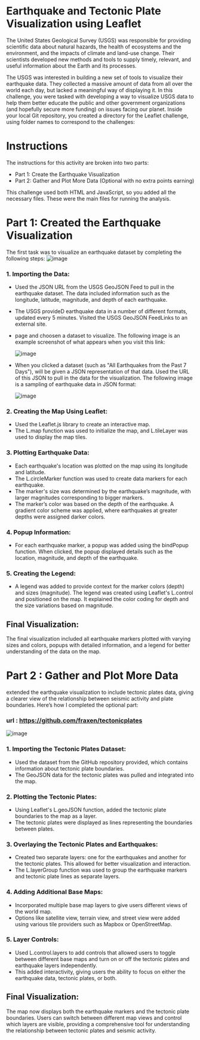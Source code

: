 # Earthquake and Tectonic Plate Visualization using Leaflet 
The United States Geological Survey (USGS) was responsible for providing scientific data about natural hazards, the health of ecosystems and the environment, and the impacts of climate and land-use change. Their scientists developed new methods and tools to supply timely, relevant, and useful information about the Earth and its processes.  

The USGS was interested in building a new set of tools to visualize their earthquake data. They collected a massive amount of data from all over the world each day, but lacked a meaningful way of displaying it. In this challenge, you were tasked with developing a way to visualize USGS data to help them better educate the public and other government organizations (and hopefully secure more funding) on issues facing our planet. Inside your local Git repository, you created a directory for the Leaflet challenge, using folder names to correspond to the challenges:
# Instructions
The instructions for this activity are broken into two parts:
- Part 1: Create the Earthquake Visualization
- Part 2: Gather and Plot More Data (Optional with no extra points earning)
  
This challenge used both HTML and JavaScript, so you added all the necessary files. These were the main files for running the analysis.
# Part 1: Created the Earthquake Visualization
The first task was to visualize an earthquake dataset by completing the following steps:
![image](https://github.com/user-attachments/assets/38e79e72-e653-41b8-89cc-4be8860389fc)

### 1. Importing the Data:
- Used the JSON URL from the USGS GeoJSON Feed to pull in the earthquake dataset. The data included information such as the longitude, latitude, magnitude, and depth of each earthquake.
- The USGS provideD earthquake data in a number of different formats, updated every 5 minutes. Visited the USGS GeoJSON FeedLinks to an external site.
- page and choosen a dataset to visualize. The following image is an example screenshot of what appears when you visit this link:

  ![image](https://github.com/user-attachments/assets/91e473ae-f2e8-4f94-8b82-2179af0c55b4)

- When you clicked a dataset (such as "All Earthquakes from the Past 7 Days"), will be given a JSON representation of that data. Used the URL of this JSON to pull in the data for the visualization. The following image is a sampling of earthquake data in JSON format:
  
  ![image](https://github.com/user-attachments/assets/402588b9-0b1d-402d-80d9-167e6666ed04)

### 2. Creating the Map Using Leaflet:
- Used the Leaflet.js library to create an interactive map.
- The L.map function was used to initialize the map, and L.tileLayer was used to display the map tiles.
### 3. Plotting Earthquake Data:
- Each earthquake's location was plotted on the map using its longitude and latitude.
- The L.circleMarker function was used to create data markers for each earthquake.
- The marker's size was determined by the earthquake’s magnitude, with larger magnitudes corresponding to bigger markers.
- The marker’s color was based on the depth of the earthquake. A gradient color scheme was applied, where earthquakes at greater depths were assigned darker colors.
### 4. Popup Information:
- For each earthquake marker, a popup was added using the bindPopup function. When clicked, the popup displayed details such as the location, magnitude, and depth of the earthquake.
### 5. Creating the Legend:
- A legend was added to provide context for the marker colors (depth) and sizes (magnitude). The legend was created using Leaflet's L.control and positioned on the map. It explained the color coding for depth and the size variations based on magnitude.
## Final Visualization:
The final visualization included all earthquake markers plotted with varying sizes and colors, popups with detailed information, and a legend for better understanding of the data on the map.

# Part 2 : Gather and Plot More Data
extended the earthquake visualization to include tectonic plates data, giving a clearer view of the relationship between seismic activity and plate boundaries. Here’s how I completed the optional part:
### url : https://github.com/fraxen/tectonicplates
![image](https://github.com/user-attachments/assets/3c245b4c-53e8-442f-a8aa-8683bba32b47)

### 1. Importing the Tectonic Plates Dataset:
- Used the dataset from the GitHub repository provided, which contains information about tectonic plate boundaries.
- The GeoJSON data for the tectonic plates was pulled and integrated into the map.
### 2. Plotting the Tectonic Plates:
- Using Leaflet's L.geoJSON function, added the tectonic plate boundaries to the map as a layer.
- The tectonic plates were displayed as lines representing the boundaries between plates.
### 3. Overlaying the Tectonic Plates and Earthquakes:
- Created two separate layers: one for the earthquakes and another for the tectonic plates. This allowed for better visualization and interaction.
- The L.layerGroup function was used to group the earthquake markers and tectonic plate lines as separate layers.
### 4. Adding Additional Base Maps:
- Incorporated multiple base map layers to give users different views of the world map.
- Options like satellite view, terrain view, and street view were added using various tile providers such as Mapbox or OpenStreetMap.
### 5. Layer Controls:
- Used L.control.layers to add controls that allowed users to toggle between different base maps and turn on or off the tectonic plates and earthquake layers independently.
- This added interactivity, giving users the ability to focus on either the earthquake data, tectonic plates, or both.

## Final Visualization:
The map now displays both the earthquake markers and the tectonic plate boundaries. Users can switch between different map views and control which layers are visible, providing a comprehensive tool for understanding the relationship between tectonic plates and seismic activity.







